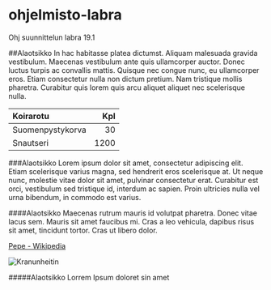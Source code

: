 # ohjelmisto-labra
Ohj suunnittelun labra 19.1

##Alaotsikko
In hac habitasse platea dictumst. Aliquam malesuada gravida vestibulum. Maecenas vestibulum ante quis ullamcorper auctor. Donec luctus turpis ac convallis mattis. Quisque nec congue nunc, eu ullamcorper eros. Etiam consectetur nulla non dictum pretium. Nam tristique mollis pharetra. Curabitur quis lorem quis arcu aliquet aliquet nec scelerisque nulla. 

| Koirarotu | Kpl |
|:----------|----:|
| Suomenpystykorva | 30 |
| Snautseri | 1200 |

###Alaotsikko
Lorem ipsum dolor sit amet, consectetur adipiscing elit. Etiam scelerisque varius magna, sed hendrerit eros scelerisque at. Ut neque nunc, molestie vitae dolor sit amet, pulvinar consectetur erat. Curabitur est orci, vestibulum sed tristique id, interdum ac sapien. Proin ultricies nulla vel urna bibendum, in commodo est varius.

####Alaotsikko
Maecenas rutrum mauris id volutpat pharetra. Donec vitae lacus sem. Mauris sit amet faucibus mi. Cras a leo vehicula, dapibus risus sit amet, tincidunt tortor. Cras ut libero dolor. 

[Pepe - Wikipedia](https://fi.wikipedia.org/wiki/Pepe)

![Kranunheitin](http://i.imgur.com/pVNlvr8.jpg)

#####Alaotsikko
Lorrem Ipsum doloret sin amet